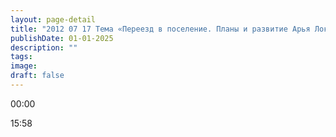 ```yaml
---
layout: page-detail
title: "2012 07 17 Тема «Переезд в поселение. Планы и развитие Арья Локи»."
publishDate: 01-01-2025
description: ""
tags:
image:
draft: false
---
```


00:00 

15:58 

  
